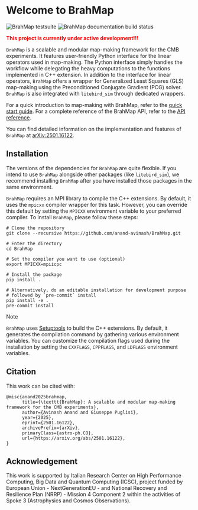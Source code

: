 # Welcome to BrahMap

<!-- markdownlint-disable MD013 -->
![BrahMap testsuite](https://github.com/anand-avinash/BrahMap/actions/workflows/tests.yaml/badge.svg)
![BrahMap documentation build status](https://github.com/anand-avinash/BrahMap/actions/workflows/documentation.yaml/badge.svg)
<!-- markdownlint-enable MD013 -->

<!-- markdownlint-disable MD033 -->
<font color="red"> **This project is currently under active development!!!** </font>
<!-- markdownlint-enable MD033 -->

`BrahMap` is a scalable and modular map-making framework for the CMB
experiments. It features user-friendly Python interface for the linear
operators used in map-making. The Python interface simply handles the workflow
while delegating the heavy computations to the functions implemented in C++
extension. In addition to the interface for linear operators, `BrahMap` offers
a wrapper for Generalized Least Squares (GLS) map-making using the
Preconditioned Conjugate Gradient (PCG) solver. `BrahMap` is also integrated
with `litebird_sim` through dedicated wrappers.

For a quick introduction to map-making with BrahMap, refer to the
[quick start guide](https://anand-avinash.github.io/BrahMap/quick_start/).
For a complete reference of the BrahMap API, refer to the
[API reference](https://anand-avinash.github.io/BrahMap/api_references/).

You can find detailed information on the implementation and features of
`BrahMap` at [arXiv:2501.16122](https://arxiv.org/abs/2501.16122).

## Installation

The versions of the dependencies for `BrahMap` are quite flexible. If you
intend to use `BrahMap` alongside other packages (like `litebird_sim`), we
recommend installing `BrahMap` after you have installed those packages in the
same environment.

`BrahMap` requires an MPI library to compile the C++ extensions. By default,
it uses the `mpicxx` compiler wrapper for this task. However, you can override
this default by setting the `MPICXX` environment variable to your preferred
compiler. To install `BrahMap`, please follow these steps:

```shell
# Clone the repository
git clone --recursive https://github.com/anand-avinash/BrahMap.git

# Enter the directory
cd BrahMap

# Set the compiler you want to use (optional)
export MPICXX=mpiicpc

# Install the package
pip install .

# Alternatively, do an editable installation for development purpose
# followed by `pre-commit` install
pip install -e .
pre-commit install
```

> [!NOTE]
> `BrahMap` uses [Setuptools](https://setuptools.pypa.io/en/latest/index.html)
> to build the C++ extensions. By default, it generates the compilation command
> by gathering various environment variables. You can customize the compilation
> flags used during the installation by setting the `CXXFLAGS`, `CPPFLAGS`,
> and `LDFLAGS` environment variables.

## Citation

This work can be cited with:

<!-- markdownlint-disable MD013 -->
```text
@misc{anand2025brahmap,
      title={\texttt{BrahMap}: A scalable and modular map-making framework for the CMB experiments}, 
      author={Avinash Anand and Giuseppe Puglisi},
      year={2025},
      eprint={2501.16122},
      archivePrefix={arXiv},
      primaryClass={astro-ph.CO},
      url={https://arxiv.org/abs/2501.16122}, 
}
```
<!-- markdownlint-enable MD013 -->

## Acknowledgement

This work is supported by Italian Research Center on High
Performance Computing, Big Data and Quantum Computing
(ICSC), project funded by European Union - NextGenerationEU - and National
Recovery and Resilience Plan (NRRP) - Mission 4 Component 2 within the
activities of Spoke 3 (Astrophysics and Cosmos Observations).
